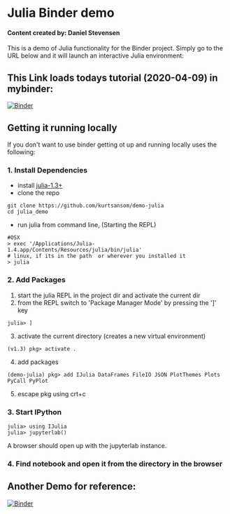 # Julia Binder demo

#### Content created by: Daniel Stevensen

This is a demo of Julia functionality for the Binder project. Simply
go to the URL below and it will launch an interactive Julia environment:

## This Link loads todays tutorial (2020-04-09) in mybinder:
[![Binder](https://mybinder.org/badge_logo.svg)](https://mybinder.org/v2/gh/kurtsansom/demo-julia/master?filepath=julia_demo.ipynb)


## Getting it running locally
If you don't want to use binder getting ot up and running locally uses the following:

### 1. Install Dependencies
* install [julia-1.3+](https://julialang.org/downloads/)
* clone the repo
```
git clone https://github.com/kurtsansom/demo-julia
cd julia_demo
```
* run julia from command line, (Starting the REPL)
```
#OSX
> exec '/Applications/Julia-1.4.app/Contents/Resources/julia/bin/julia'
# linux, if its in the path  or wherever you installed it
> julia
```

### 2. Add Packages
  1. start the julia REPL in the project dir and activate the current dir
  2. from the REPL switch to 'Package Manager Mode' by pressing the ']' key
  ```
  julia> ]
  ```
  3. activate the current directory (creates a new virtual environment)
  ```
  (v1.3) pkg> activate .
  ```
  4. add packages
  ```
  (demo-julia) pkg> add IJulia DataFrames FileIO JSON PlotThemes Plots PyCall PyPlot
  ```
  5. escape pkg using crt+c


### 3. Start IPython
```
julia> using IJulia
julia> jupyterlab()
```
A browser should open up with the jupyterlab instance.

### 4. Find notebook and open it from the directory in the browser



## Another Demo for reference:
[![Binder](https://mybinder.org/badge_logo.svg)](https://mybinder.org/v2/gh/binder-examples/demo-julia/master?filepath=demo.ipynb)
